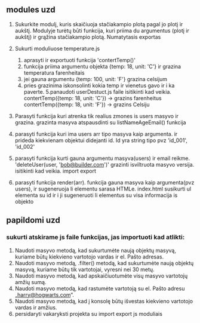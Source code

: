 ## modules uzd

1. Sukurkite modulį, kuris skaičiuoja stačiakampio plotą pagal jo plotį ir aukštį. Modulyje turėtų būti funkcija, kuri priima du argumentus (plotį ir aukštį) ir grąžina stačiakampio plotą. Numatytasis exportas

2. Sukurti moduliuose temperature.js

   1. aprasyti ir exportuoti funkcija 'contertTemp()'
   2. funkcija priima argumentu objekta {temp: 18, unit: 'C'} ir grazina temperatura farenheitais
   3. jei gauna argumentu {temp: 100, unit: 'F'} grazina celsijum
   4. pries grazinima iskonsolinti kokia temp ir vienetus gavo ir i ka paverte.
      5.panaudoti userDestuct.js faile isitikinti kad veikia.
      contertTemp({temp: 18, unit: 'C'}) -> grazins farenheitus
      contertTemp({temp: 18, unit: 'F'}) -> grazins Celsiju

3. Parasyti funkcija kuri atrenka tik realius zmones is users masyvo ir grazina. grazinta masyva atspausdinti su listNameAgeEmail() funkcija

4. parasyti funkcija kuri ima users arr tipo masyva kaip argumenta. ir prideda kiekvienam objektui didejanti id. Id yra string tipo pvz 'id_001', 'id_002'

5. parasyti funkcija kurti gauna argumentu masyva(users) ir email reikme.
   'deleteUser(user, 'bob@builder.com')'
   grazinti isviltruota masyvo versija. isitikinti kad veikia. import export

6. parasyti funkcija render(arr). funkcija gauna masyva kaip argumenta(pvz users), ir sugeneruoja li elementu sarasa HTMLe. index.html susikurti ul elementa su id ir i ji sugeneruoti li elementus su visa informacija is objekto

## papildomi uzd

### sukurti atskirame js faile funkcijas, jas importuoti kad atlikti:

1. Naudoti masyvo metodą, kad sukurtumėte naują objektų masyvą, kuriame būtų kiekvieno vartotojo vardas ir el. Pašto adresas.
2. Naudoti masyvo metodą, .filter() metodą, kad sukurtumėte naują objektų masyvą, kuriame būtų tik vartotojai, vyresni nei 30 metų.
3. Naudoti masyvo metodą, kad apskaičiuotumėte visų masyvo vartotojų amžių sumą.
4. Naudoti masyvo metodą, kad rastumėte vartotoją su el. Pašto adresu „harry@hogwarts.com“.
5. Naudoti masyvo metodą, kad į konsolę būtų išvestas kiekvieno vartotojo vardas ir amžius.
6. persidaryti vakaryksti projekta su import export js moduliais
